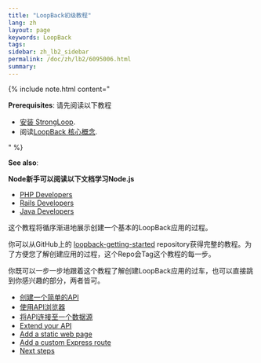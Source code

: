 ```yaml
---
title: "LoopBack初级教程"
lang: zh
layout: page
keywords: LoopBack
tags:
sidebar: zh_lb2_sidebar
permalink: /doc/zh/lb2/6095006.html
summary:
---
```


{% include note.html content="

**Prerequisites**: 请先阅读以下教程

*   [安装 StrongLoop](/doc/{{page.lang}}/lb2/6095101.html).
*   阅读[LoopBack 核心概念](/doc/{{page.lang}}/lb2/6095111.html).

" %}

**See also**:

**Node新手可以阅读以下文档学习Node.js**

*   [PHP Developers](http://strongloop.com/strongblog/node-js-php-get-started/)
*   [Rails Developers](http://strongloop.com/strongblog/node-js-ruby-on-rails-getting-started/)
*   [Java Developers](http://strongloop.com/strongblog/node-js-java-getting-started/)

这个教程将循序渐进地展示创建一个基本的LoopBack应用的过程。

你可以从GitHub上的 [loopback-getting-started](https://github.com/strongloop/loopback-getting-started) repository获得完整的教程。为了方便您了解创建应用的过程，这个Repo会Tag这个教程的每一步。

你既可以一步一步地跟着这个教程了解创建LoopBack应用的过车，也可以直接跳到你感兴趣的部分，两者皆可。

*   [创建一个简单的API](/doc/{{page.lang}}/lb2/6095007.html)
*   [使用API浏览器](/doc/{{page.lang}}/lb2/6095009.html)
*   [将API连接至一个数据源](/doc/{{page.lang}}/lb2/6095008.html)
*   [Extend your API](/doc/{{page.lang}}/lb2/Extend-your-API.html)
*   [Add a static web page](/doc/{{page.lang}}/lb2/Add-a-static-web-page.html)
*   [Add a custom Express route](/doc/{{page.lang}}/lb2/Add-a-custom-Express-route.html)
*   [Next steps](/doc/{{page.lang}}/lb2/Next-steps.html)

